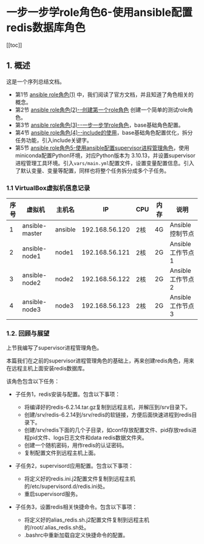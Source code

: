 # 一步一步学role角色6-使用ansible配置redis数据库角色



[[toc]]

## 1. 概述

这是一个序列总结文档。

- 第1节 [ansible role角色(1)](./role.md) 中，我们阅读了官方文档，并且知道了角色相关的概念。
- 第2节 [ansible role角色(2)--创建第一个role角色](./role_2.md) 创建一个简单的测试role角色。
- 第3节 [ansible role角色(3)--一步一步学role角色](./role_3.md)，base基础角色配置。
- 第4节 [ansible role角色(4)--include的使用](./role_4_include.md)，base基础角色配置优化，拆分任务功能，引入include关键字。
- 第5节 [ansible role角色5-使用ansible配置supervisor进程管理角色](./role_5_supervisor.md)，使用miniconda配置Python环境，对应Python版本为 3.10.13，并设置supervisor进程管理工具环境。引入`vars/main.yml`配置文件，设置变量配置信息。引入了默认变量、变量等配置，同样也将整个任务拆分成多个子任务。







### 1.1 VirtualBox虚拟机信息记录

| 序号 | 虚拟机         | 主机名  | IP             | CPU  | 内存 | 说明             |
| ---- | -------------- | ------- | -------------- | ---- | ---- | ---------------- |
| 1    | ansible-master | ansible | 192.168.56.120 | 2核  | 4G   | Ansible控制节点  |
| 2    | ansible-node1  | node1   | 192.168.56.121 | 2核  | 2G   | Ansible工作节点1 |
| 3    | ansible-node2  | node2   | 192.168.56.122 | 2核  | 2G   | Ansible工作节点2 |
| 4    | ansible-node3  | node3   | 192.168.56.123 | 2核  | 2G   | Ansible工作节点3 |




### 1.2. 回顾与展望

上节我编写了supervisor进程管理角色。

本篇我们在之前的supervisor进程管理角色的基础上，再来创建redis角色，用来在远程主机上面安装redis数据库。



该角色包含以下任务：

- 子任务1，redis安装与配置。包含以下事项：

  - 将编译好的redis-6.2.14.tar.gz复制到远程主机，并解压到/srv目录下。
  - 创建/srv/redis-6.2.14到/srv/redis的软链接，方便后面快速进程到redis目录下。
  - 创建/srv/redis下面的几个子目录，如conf存放配置文件、pid存放redis进程pid文件、logs日志文件和data redis数据文件夹。
  - 创建一个随机密码，用作redis的认证密码。
  - 复制配置文件到远程主机上面。

  

- 子任务2，supervisord应用配置。包含以下事项：

  - 将定义好的redis.ini.j2配置文件复制到远程主机的/etc/supervisord.d/redis.ini处。
  - 重启supervisord服务。



- 子任务3，设置redis相关快捷命令。包含以下事项：
  - 将定义好的alias_redis.sh.j2配置文件复制到远程主机的/root/.alias_redis.sh处。
  - .bashrc中重新加载自定义快捷命令的配置。



